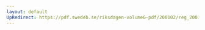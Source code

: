 ```yaml
---
layout: default
UpRedirect: https://pdf.swedeb.se/riksdagen-volumeG-pdf/200102/reg_200102/reg_200102_0390.pdf
---
```

